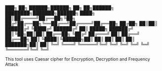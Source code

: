 



  ███╗   ██╗ ██████╗██████╗ ██╗   ██╗██████╗ ████████╗███████╗██████╗ 
  ████╗  ██║██╔════╝██╔══██╗╚██╗ ██╔╝██╔══██╗╚══██╔══╝██╔════╝██╔══██╗
  ██╔██╗ ██║██║     ██████╔╝ ╚████╔╝ ██████╔╝   ██║   █████╗  ██████╔╝
  ██║╚██╗██║██║     ██╔══██╗  ╚██╔╝  ██╔═══╝    ██║   ██╔══╝  ██╔══██╗
  ██║ ╚████║╚██████╗██║  ██║   ██║   ██║        ██║   ███████╗██║  ██║
  ╚═╝  ╚═══╝ ╚═════╝╚═╝  ╚═╝   ╚═╝   ╚═╝        ╚═╝   ╚══════╝╚═╝  ╚═╝

This tool uses Caesar cipher for Encryption, Decryption and Frequency Attack
